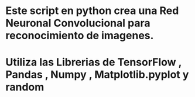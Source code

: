 # Este script en python crea una Red Neuronal Convolucional para reconocimiento de imagenes.
# Utiliza las Librerias de TensorFlow , Pandas , Numpy , Matplotlib.pyplot y random
